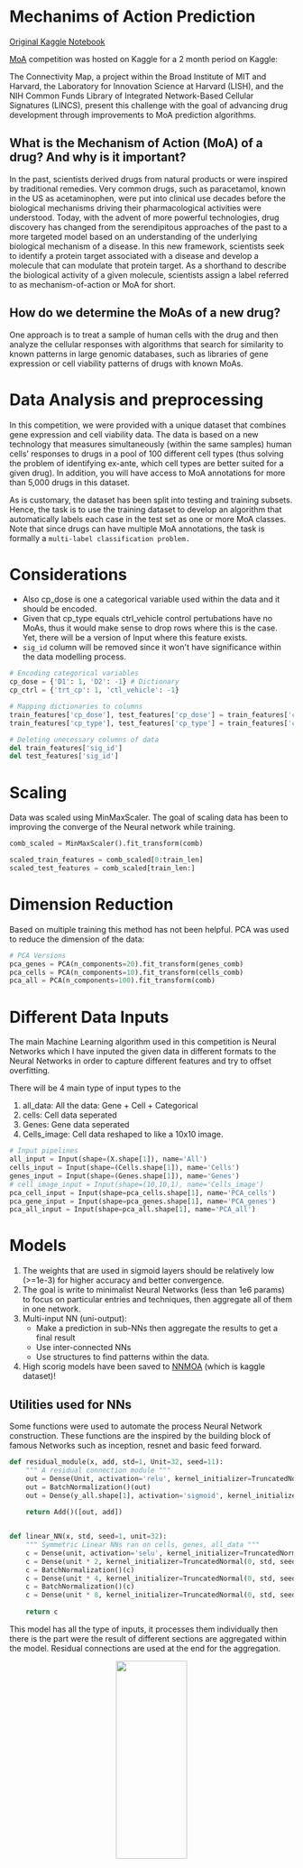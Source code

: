 # Mechanims of Action Prediction

[Original Kaggle Notebook](https://www.kaggle.com/damoonshahhosseini/aggregated-neural-networks)

[MoA](https://www.kaggle.com/c/lish-moa) competition was hosted on Kaggle for a 2 month period on Kaggle:

The Connectivity Map, a project within the Broad Institute of MIT and Harvard, the Laboratory for Innovation Science at Harvard (LISH), and the NIH Common Funds Library of Integrated Network-Based Cellular Signatures (LINCS), present this challenge with the goal of advancing drug development through improvements to MoA prediction algorithms.

## What is the Mechanism of Action (MoA) of a drug? And why is it important?

In the past, scientists derived drugs from natural products or were inspired by traditional remedies. Very common drugs, such as paracetamol, known in the US as acetaminophen, were put into clinical use decades before the biological mechanisms driving their pharmacological activities were understood. Today, with the advent of more powerful technologies, drug discovery has changed from the serendipitous approaches of the past to a more targeted model based on an understanding of the underlying biological mechanism of a disease. In this new framework, scientists seek to identify a protein target associated with a disease and develop a molecule that can modulate that protein target. As a shorthand to describe the biological activity of a given molecule, scientists assign a label referred to as mechanism-of-action or MoA for short.

## How do we determine the MoAs of a new drug?

One approach is to treat a sample of human cells with the drug and then analyze the cellular responses with algorithms that search for similarity to known patterns in large genomic databases, such as libraries of gene expression or cell viability patterns of drugs with known MoAs.


# Data Analysis and preprocessing

In this competition, we were provided with a unique dataset that combines gene expression and cell viability data. The data is based on a new technology that measures simultaneously (within the same samples) human cells’ responses to drugs in a pool of 100 different cell types (thus solving the problem of identifying ex-ante, which cell types are better suited for a given drug). In addition, you will have access to MoA annotations for more than 5,000 drugs in this dataset.

As is customary, the dataset has been split into testing and training subsets. Hence, the task is to use the training dataset to develop an algorithm that automatically labels each case in the test set as one or more MoA classes. Note that since drugs can have multiple MoA annotations, the task is formally a ```multi-label classification problem.```

# Considerations

- Also cp_dose is one a categorical variable used within the data and it should be encoded.
- Given that cp_type equals ctrl_vehicle control pertubations have no MoAs, thus it would make sense to drop rows where this is the case. Yet, there will be a version of Input where this feature exists.
- ```sig_id``` column will be removed since it won't have significance within the data modelling process.

```python
# Encoding categorical variables
cp_dose = {'D1': 1, 'D2': -1} # Dictionary
cp_ctrl = {'trt_cp': 1, 'ctl_vehicle': -1}

# Mapping dictionaries to columns
train_features['cp_dose'], test_features['cp_dose'] = train_features['cp_dose'].map(cp_dose), test_features['cp_dose'].map(cp_dose)
train_features['cp_type'], test_features['cp_type'] = train_features['cp_type'].map(cp_ctrl), test_features['cp_type'].map(cp_ctrl)

# Deleting unecessary columns of data
del train_features['sig_id']
del test_features['sig_id']
```

# Scaling

Data was scaled using MinMaxScaler. The goal of scaling data has been to improving the converge of the Neural network while training.

```python
comb_scaled = MinMaxScaler().fit_transform(comb)

scaled_train_features = comb_scaled[0:train_len]
scaled_test_features = comb_scaled[train_len:]
```

# Dimension Reduction

Based on multiple training this method has not been helpful. PCA was used to reduce the dimension of the data:
```python
# PCA Versions
pca_genes = PCA(n_components=20).fit_transform(genes_comb)
pca_cells = PCA(n_components=10).fit_transform(cells_comb)
pca_all = PCA(n_components=100).fit_transform(comb)
```
# Different Data Inputs

The main Machine Learning algorithm used in this competition is Neural Networks which I have inputed the given data in different formats to the Neural Networks in order to capture different features and try to offset overfitting.

There will be 4 main type of input types to the  
1. all_data: All the data: Gene + Cell + Categorical
2. cells: Cell data seperated
3. Genes: Gene data seperated
4. Cells_image: Cell data reshaped to like a 10x10 image.

```python
# Input pipelines
all_input = Input(shape=(X.shape[1]), name='All')
cells_input = Input(shape=(Cells.shape[1]), name='Cells')
genes_input = Input(shape=(Genes.shape[1]), name='Genes')
# cell_image_input = Input(shape=(10,10,1), name='Cells_image')
pca_cell_input = Input(shape=pca_cells.shape[1], name='PCA_cells')
pca_gene_input = Input(shape=pca_genes.shape[1], name='PCA_genes')
pca_all_input = Input(shape=pca_all.shape[1], name='PCA_all')
```

# Models

1. The weights that are used in sigmoid layers should be relatively low (>=1e-3) for higher accuracy and better convergence.
2. The goal is write to minimalist Neural Networks (less than 1e6 params) to focus on particular entries and techniques, then aggregate all of them in one network.
3. Multi-input NN (uni-output):
    - Make a prediction in sub-NNs then aggregate the results to get a final result
    - Use inter-connected NNs
    - Use structures to find patterns within the data.
4. High scorig models have been saved to [NNMOA](https://www.kaggle.com/damoonshahhosseini/nnmoa?select=linear_nn01) (which is kaggle dataset)!

## Utilities used for NNs

Some functions were used to automate the process Neural Network construction. These functions are the inspired by the building block of famous Networks such as inception, resnet and basic feed forward.
```python
def residual_module(x, add, std=1, Unit=32, seed=11):
    """ A residual connection module """
    out = Dense(Unit, activation='relu', kernel_initializer=TruncatedNormal(0, std, seed))(x)
    out = BatchNormalization()(out)
    out = Dense(y_all.shape[1], activation='sigmoid', kernel_initializer=TruncatedNormal(0, std, seed))(out)
    
    return Add()([out, add])


def linear_NN(x, std, seed=1, unit=32):
    """ Symmetric Linear NNs ran on cells, genes, all_data """
    c = Dense(unit, activation='selu', kernel_initializer=TruncatedNormal(0, std, seed))(x)
    c = Dense(unit * 2, kernel_initializer=TruncatedNormal(0, std, seed))(c)
    c = BatchNormalization()(c)
    c = Dense(unit * 4, kernel_initializer=TruncatedNormal(0, std, seed))(c)
    c = BatchNormalization()(c)
    c = Dense(unit * 8, kernel_initializer=TruncatedNormal(0, std, seed))(c)
    
    return c
```

This model has all the type of inputs, it processes them individually then there is the part were the result of different sections are aggregated within the model. Residual connections are used at the end for the aggregation.

<p align="center">
    <img src='./img/main-model.png' width=50% height=30%/>
</p>


# Overfitting

KFold validation was used on each of Neural Networks to avoid overfitting and result in a more general model. Details of training:

1. Based on trial and error results, batch size of 128 has shown to be effective.
2. Predictions for each part of the fold has been saved and used for the final prediction. Since each of these prediction set have captued a unique aspect of the given data.
3. Learning Rate has been reduced by a factor of 0.96 each 5 epochs.
4. Training data has been saved to a dictionary called histoy for later visualization and sanity check.

```python
def scheduler(epoch, lr): return max(1e-25, lr * 0.96 ** (epoch // 50))

BATCH_SIZE = 128
N_FOLDS = 5
kf = KFold(n_splits=N_FOLDS, random_state=1, shuffle=True)
history, index = {}, 0
prediction = np.zeros((test_features.shape[0], y.shape[1]))

for train_indices, val_indices in kf.split(X, y):
    
    print(f'{index + 1}th fold, Validation Indices: ', val_indices[:5])
    # Gene, y, and Cell data divided into Train and Validation splits
    X_train, X_val = Xs.loc[train_indices], Xs.loc[val_indices]
    train_cells, val_cells = Cells_scaled.iloc[train_indices], Cells_scaled.iloc[val_indices]
    train_genes, val_genes = Genes_scaled.iloc[train_indices], Genes_scaled.iloc[val_indices]
    y_train, y_val = y_all.iloc[train_indices], y_all.iloc[val_indices]
    
    pca_gene_train, pca_gene_val = pca_genes_train[train_indices], pca_genes_train[val_indices]
    pca_cell_train, pca_cell_val = pca_cells_train[train_indices], pca_cells_train[val_indices]
    pca_All_train, pca_all_val = pca_all_train[train_indices], pca_all_train[val_indices]
    
    # Instantiating the model
    model = Model(
        inputs=[all_input, pca_cell_input, pca_gene_input, pca_all_input], 
        outputs=[out])
    model.compile(optimizer=Adam(0.004), loss=BinaryCrossentropy())
    
    # Fitting
    history[index] = model.fit(
        x=[X_train, pca_cell_train, pca_gene_train, pca_All_train], 
        y=y_train, epochs=600, batch_size=BATCH_SIZE, verbose=0, 
        validation_data=([X_val, pca_cell_val, pca_gene_val, pca_all_val], y_val),
        callbacks=[ 
            ReduceLROnPlateau(factor=0.95, patience=20, 
            verbose=True, monitor='loss', 
            min_lr=1e-45, min_delta=1e-4),
            EarlyStopping(monitor='loss', 
            patience=200, restore_best_weights=True, 
            min_delta=1e-3, verbose=True)
        ]
    )
    
    model_prediction = model.predict(
        [Xs_test, pca_cells_test, pca_genes_test, pca_all_test], 
        batch_size=BATCH_SIZE, verbose=False)[:,:y.shape[1]]
    
    prediction += model_prediction / N_FOLDS
    
    index += 1
    print('#----------------#----------------#----------------#----------------#')
```

The output of the Kfold validation:

    1th fold, Validation Indices:  [ 0  2  4  7 11]

    Epoch 00404: ReduceLROnPlateau reducing learning rate to 0.003800000180490315.

    Epoch 00456: ReduceLROnPlateau reducing learning rate to 0.0036100000608712433.

    Epoch 00560: ReduceLROnPlateau reducing learning rate to 0.0030951235676184297.

    Epoch 00580: ReduceLROnPlateau reducing learning rate to 0.002940367278642952.
    #----------------#----------------#----------------#----------------#
    2th fold, Validation Indices:  [ 5  6  8 12 22]

    Epoch 00109: ReduceLROnPlateau reducing learning rate to 0.003800000180490315.

    Epoch 00319: ReduceLROnPlateau reducing learning rate to 0.0026536814169958235.

    . . . . . .. . . . . . . . .. . . . . .. . . . .. . . . . . . .. . . . . . . . 
    #----------------#----------------#----------------#----------------#
    5th fold, Validation Indices:  [14 15 18 20 27]

    Epoch 00039: ReduceLROnPlateau reducing learning rate to 0.003800000180490315.

    Epoch 00288: ReduceLROnPlateau reducing learning rate to 0.002161440090276301.

    Epoch 00324: ReduceLROnPlateau reducing learning rate to 0.00205336797516793.
    Restoring model weights from the end of the best epoch.
    Epoch 00331: early stopping
    #----------------#----------------#----------------#----------------#


# Plotting the Loss

The goal of this section has been to do a sanity check to see if the model is performing well enough? Also it is an easy way to spot Over or Underfitting.

Notes:

    - Plotting enables us to make assumptions about the state of the model and improve it
    - Difference between val_loss and loss, and the oscilations within the graph are things to look for

```python
num_cols = 3
fig, axes = plt.subplots(len(history), num_cols, figsize=(40,60))
fig.legend(["blue", "orange"], prop={"size":10})

for i in range(len(history)):
    d = pd.DataFrame(history[i].history)
    d['Epoch'] = range(0,d.shape[0])

#     d.iloc[:,:].plot(x="Epoch", y=["loss","val_loss"], ax=axes[i][0])
    for j in range(num_cols):
        d.iloc[d.shape[0]//num_cols*j:d.shape[0]//num_cols*(j+1),:].plot(
            x="Epoch", y=["loss","val_loss"], ax=axes[i][j], title=f'{i+1}th fold')
```

<p align="center">
    <img src='./img/plot.png' width=60% height=50%/>
</p>


Also another method to see if the model has performed well is to check for the maximum values of the predictions which they should be near to one (e-1 range):

```python
pd.read_csv('/kaggle/working/submission.csv').describe().T['max'].values
```

    array([
        3.41899277e-01, 3.97297535e-01, 1.80271579e-01, 3.01519305e-01, 4.50210683e-01, 
        3.76024914e-01, 4.43169971e-01, 6.69907718e-01, 9.96450633e-01, 9.06233802e-01,
        3.69386752e-01, 7.77800956e-01, 7.42034347e-01, 4.63538042e-01, 1.41146133e-01,
        1.21822198e-01, 3.57393571e-01, 4.57481904e-01, 4.18957926e-01, 4.17180490e-01,
        4.96874304e-01, 5.04139704e-01, 1.82359832e-01, 2.29336802e-01, 2.78229119e-01,
        1.00000001e+00, 1.00000001e+00, 6.86805968e-01, 4.75040015e-01, 3.82906355e-01,
        3.08378504e-01, 3.16471244e-01, 2.52540865e-01, 2.16203628e-01, 4.80325032e-01,
        1.00000001e+00, 6.62779385e-02, 5.44503211e-02, 3.12769688e-01, 3.03410192e-02,
        8.87395002e-01, 1.23671802e-02, 9.96419415e-01, 2.70011490e-01, 4.29754359e-01,
        3.76599765e-01, 3.22606941e-01, 5.92300579e-01, 4.26037162e-01, 9.91164878e-01, 
        3.21075475e-01, 7.82621004e-01, 1.00000001e+00, 1.18492608e-01, 1.25959115e-01, 
        1.95800078e-01, 2.34689378e-01, 1.61514340e-01, 1.95121876e-01, 4.09933403e-01,
        5.91044612e-01, 7.57749139e-01, 6.29413290e-01, 1.70009430e-01, 5.17198471e-01, 
        1.00000001e+00, 1.63594006e-01, 3.79003177e-01,3.78903096e-01, 9.69306275e-01, 
        2.40761611e-01, 4.40836718e-01, 5.53360922e-01, 5.24322651e-01, 2.42080353e-01, 
        5.90644787e-01, 4.00281353e-01, 2.01642981e-01, 7.64599564e-01, 1.00000001e+00,
        2.69104481e-01, 1.22389703e-02, 9.99983877e-01, 2.68245824e-01, 4.42358156e-01, 
        1.00000001e+00, 1.82426627e-01, 7.30424383e-01, 2.51441416e-03, 3.06788903e-01, 
        9.92314756e-01, 1.31705514e-01, 5.27393542e-01, 5.29573890e-01, 2.59592009e-01, 
        3.61687445e-01, 9.48909163e-01, 2.24641671e-01])

Also when going through the statisitics of the dataframe:

- Max should be in order of e-1.
- Min should be close to zero.
- Std should be relatively small (<1e-2)

given these results, our model will have a higher accuracy.
